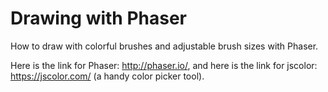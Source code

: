 # Drawing with Phaser
 How to draw with colorful brushes and adjustable brush sizes with Phaser.
 
 Here is the link for Phaser: http://phaser.io/,
 and here is the link for jscolor: https://jscolor.com/ (a handy color picker tool).
